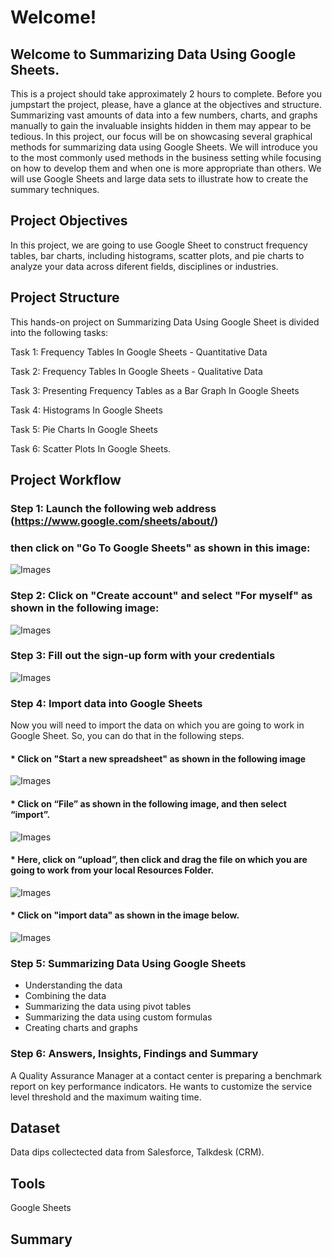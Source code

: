 # Welcome!

## Welcome to Summarizing Data Using Google Sheets. 
This is a project should take approximately 2 hours to complete. Before you jumpstart the project, please, have a glance at the objectives and structure. Summarizing vast amounts of data into a few numbers, charts, and graphs manually to gain the invaluable insights hidden in them may appear to be tedious. In this project, our focus will be on showcasing several graphical methods for summarizing data using Google Sheets. We will introduce you to the most commonly used methods in the business setting while focusing on how to develop them and when one is more appropriate than others. We will use Google Sheets and large data sets to illustrate how to create the summary techniques.

## Project Objectives
In this project, we are going to use Google Sheet to construct frequency tables, bar charts, including histograms, scatter plots, and pie charts to analyze your data across diferent fields, disciplines or industries.

## Project Structure
This hands-on project on Summarizing Data Using Google Sheet is divided into the following tasks: 

Task 1: Frequency Tables In Google Sheets - Quantitative Data

Task 2: Frequency Tables In Google Sheets - Qualitative Data 

Task 3: Presenting Frequency Tables as a Bar Graph In Google Sheets 

Task 4: Histograms In Google Sheets 

Task 5: Pie Charts In Google Sheets

Task 6: Scatter Plots In Google Sheets.

## Project Workflow 

### Step 1: Launch the following web address (https://www.google.com/sheets/about/)
### then click on "Go To Google Sheets" as shown in this image: 

![Images](/Images/Google_Sheets.png)

### Step 2: Click on "Create account" and select "For myself" as shown in the following image:

![Images](/Images/Create_Google_Account.png)

### Step 3: Fill out the sign-up form with your credentials

![Images](/Images/Credentials.png)

### Step 4: Import data into Google Sheets

Now you will need to import the data on which you are going to work in Google Sheet. So, you can do that in the following steps.

#### * Click on "Start a new spreadsheet" as shown in the following image

![Images](/Images/New_Spreadsheet.png)

#### * Click on “File” as shown in the following image, and then select “import”.

![Images](/Images/File_Import.png)

#### * Here, click on “upload”, then click and drag the file on which you are going to work from your local Resources Folder.

![Images](/Images/Upload.png)

#### * Click on "import data" as shown in the image below.

![Images](/Images/import_data.png)

### Step 5: Summarizing Data Using Google Sheets 

* Understanding the data
* Combining the data
* Summarizing the data using pivot tables
* Summarizing the data using custom formulas
* Creating charts and graphs

### Step 6: Answers, Insights, Findings and Summary
A Quality Assurance Manager at a contact center is preparing a benchmark report on key performance indicators.
He wants to customize the service level threshold and the maximum waiting time.


## Dataset

Data dips collectected data from Salesforce, Talkdesk (CRM).

## Tools
Google Sheets

## Summary


